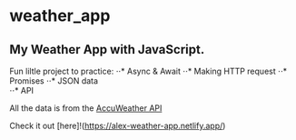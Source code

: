 # weather_app
## My Weather App with JavaScript.
Fun liltle project to practice:
⋅⋅* Async & Await 
⋅⋅* Making HTTP request 
⋅⋅* Promises
⋅⋅* JSON data  
⋅⋅* API

All the data is from the [AccuWeather API](https://developer.accuweather.com/)

Check it out [here]!(https://alex-weather-app.netlify.app/)
